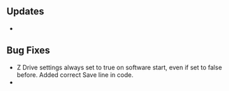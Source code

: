 ## Updates
-

## Bug Fixes
- Z Drive settings always set to true on software start, even if set to false before.  Added correct Save line in code.
- 
